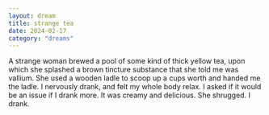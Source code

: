 ```yaml
---
layout: dream
title: strange tea
date: 2024-02-17
category: "dreams"
---
```


A strange woman brewed a pool of some kind of thick yellow tea, upon which she splashed a brown tincture substance that she told me was vallium. She used a wooden ladle to scoop up a cups worth and handed me the ladle. I nervously drank, and felt my whole body relax. I asked if it would be an issue if I drank more. It was creamy and delicious. She shrugged. I drank.